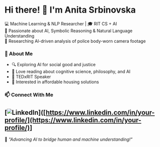 # Hi there! 👋 I'm Anita Srbinovska

💻 Machine Learning & NLP Researcher | 🎓 RIT CS + AI  
🔬 Passionate about AI, Symbolic Reasoning & Natural Language Understanding  
📜 Researching AI-driven analysis of police body-worn camera footage  

### 🌟 About Me
- 🔍 Exploring AI for social good and justice
- 📖 Love reading about cognitive science, philosophy, and AI
- 🎤 TEDxRIT Speaker
- 🏡 Interested in affordable housing solutions

### 📫 Connect With Me
[![LinkedIn]([https://img.shields.io/badge/LinkedIn-0A66C2?style=flat&logo=linkedin&logoColor=white)]([https://www.linkedin.com/in/your-profile/](https://www.linkedin.com/in/your-profile/)]
---

🚀 *"Advancing AI to bridge human and machine understanding!"*
